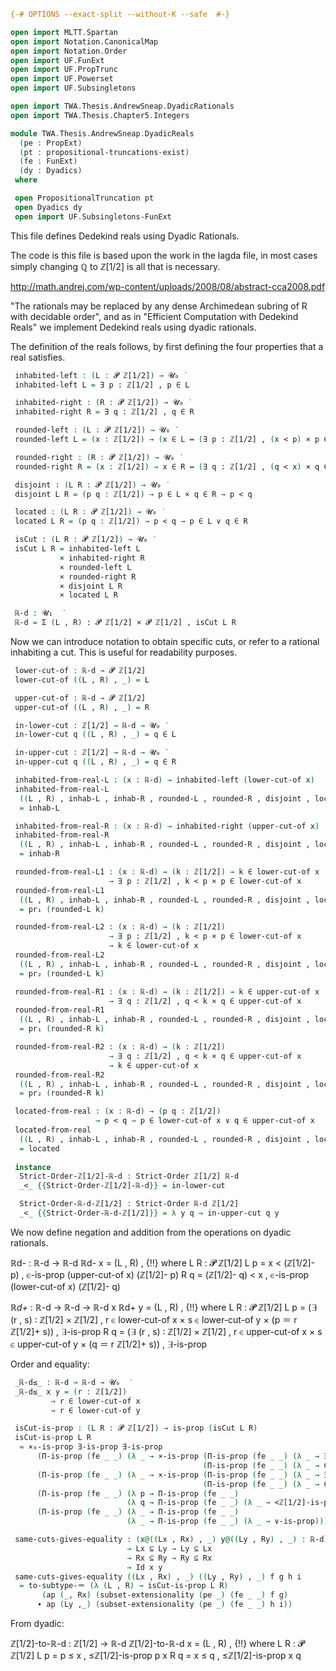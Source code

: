 ```agda
{-# OPTIONS --exact-split --without-K --safe  #-}

open import MLTT.Spartan
open import Notation.CanonicalMap
open import Notation.Order
open import UF.FunExt
open import UF.PropTrunc
open import UF.Powerset
open import UF.Subsingletons

open import TWA.Thesis.AndrewSneap.DyadicRationals
open import TWA.Thesis.Chapter5.Integers

module TWA.Thesis.AndrewSneap.DyadicReals
  (pe : PropExt)
  (pt : propositional-truncations-exist)
  (fe : FunExt)
  (dy : Dyadics)
 where

 open PropositionalTruncation pt
 open Dyadics dy
 open import UF.Subsingletons-FunExt
```

This file defines Dedekind reals using Dyadic Rationals.

The code is this file is based upon the work in the lagda file, in most cases
simply changing ℚ to ℤ[1/2] is all that is necessary.

http://math.andrej.com/wp-content/uploads/2008/08/abstract-cca2008.pdf

"The rationals may be replaced by any dense Archimedean subring of R with
decidable order", and as in "Efficient Computation with Dedekind Reals" we
implement Dedekind reals using dyadic rationals.


The definition of the reals follows, by first defining the four properties that
a real satisfies.

```agda
 inhabited-left : (L : 𝓟 ℤ[1/2]) → 𝓤₀ ̇
 inhabited-left L = ∃ p ꞉ ℤ[1/2] , p ∈ L

 inhabited-right : (R : 𝓟 ℤ[1/2]) → 𝓤₀ ̇
 inhabited-right R = ∃ q ꞉ ℤ[1/2] , q ∈ R

 rounded-left : (L : 𝓟 ℤ[1/2]) → 𝓤₀ ̇
 rounded-left L = (x : ℤ[1/2]) → (x ∈ L ↔ (∃ p ꞉ ℤ[1/2] , (x < p) × p ∈ L))

 rounded-right : (R : 𝓟 ℤ[1/2]) → 𝓤₀ ̇
 rounded-right R = (x : ℤ[1/2]) → x ∈ R ↔ (∃ q ꞉ ℤ[1/2] , (q < x) × q ∈ R)

 disjoint : (L R : 𝓟 ℤ[1/2]) → 𝓤₀ ̇
 disjoint L R = (p q : ℤ[1/2]) → p ∈ L × q ∈ R → p < q

 located : (L R : 𝓟 ℤ[1/2]) → 𝓤₀ ̇
 located L R = (p q : ℤ[1/2]) → p < q → p ∈ L ∨ q ∈ R

 isCut : (L R : 𝓟 ℤ[1/2]) → 𝓤₀ ̇
 isCut L R = inhabited-left L
           × inhabited-right R
           × rounded-left L
           × rounded-right R
           × disjoint L R
           × located L R

 ℝ-d : 𝓤₁  ̇
 ℝ-d = Σ (L , R) ꞉ 𝓟 ℤ[1/2] × 𝓟 ℤ[1/2] , isCut L R
```

Now we can introduce notation to obtain specific cuts, or refer to a rational
inhabiting a cut. This is useful for readability purposes.

```agda
 lower-cut-of : ℝ-d → 𝓟 ℤ[1/2]
 lower-cut-of ((L , R) , _) = L

 upper-cut-of : ℝ-d → 𝓟 ℤ[1/2]
 upper-cut-of ((L , R) , _) = R

 in-lower-cut : ℤ[1/2] → ℝ-d → 𝓤₀ ̇
 in-lower-cut q ((L , R) , _) = q ∈ L

 in-upper-cut : ℤ[1/2] → ℝ-d → 𝓤₀ ̇
 in-upper-cut q ((L , R) , _) = q ∈ R

 inhabited-from-real-L : (x : ℝ-d) → inhabited-left (lower-cut-of x)
 inhabited-from-real-L
  ((L , R) , inhab-L , inhab-R , rounded-L , rounded-R , disjoint , located)
  = inhab-L

 inhabited-from-real-R : (x : ℝ-d) → inhabited-right (upper-cut-of x)
 inhabited-from-real-R
  ((L , R) , inhab-L , inhab-R , rounded-L , rounded-R , disjoint , located)
  = inhab-R

 rounded-from-real-L1 : (x : ℝ-d) → (k : ℤ[1/2]) → k ∈ lower-cut-of x
                      → ∃ p ꞉ ℤ[1/2] , k < p × p ∈ lower-cut-of x
 rounded-from-real-L1
  ((L , R) , inhab-L , inhab-R , rounded-L , rounded-R , disjoint , located) k
  = pr₁ (rounded-L k)

 rounded-from-real-L2 : (x : ℝ-d) → (k : ℤ[1/2])
                      → ∃ p ꞉ ℤ[1/2] , k < p × p ∈ lower-cut-of x
                      → k ∈ lower-cut-of x
 rounded-from-real-L2
  ((L , R) , inhab-L , inhab-R , rounded-L , rounded-R , disjoint , located) k
  = pr₂ (rounded-L k)

 rounded-from-real-R1 : (x : ℝ-d) → (k : ℤ[1/2]) → k ∈ upper-cut-of x
                      → ∃ q ꞉ ℤ[1/2] , q < k × q ∈ upper-cut-of x
 rounded-from-real-R1
  ((L , R) , inhab-L , inhab-R , rounded-L , rounded-R , disjoint , located) k
  = pr₁ (rounded-R k)

 rounded-from-real-R2 : (x : ℝ-d) → (k : ℤ[1/2])
                      → ∃ q ꞉ ℤ[1/2] , q < k × q ∈ upper-cut-of x
                      → k ∈ upper-cut-of x
 rounded-from-real-R2
  ((L , R) , inhab-L , inhab-R , rounded-L , rounded-R , disjoint , located) k
  = pr₂ (rounded-R k)

 located-from-real : (x : ℝ-d) → (p q : ℤ[1/2])
                   → p < q → p ∈ lower-cut-of x ∨ q ∈ upper-cut-of x
 located-from-real
  ((L , R) , inhab-L , inhab-R , rounded-L , rounded-R , disjoint , located)
  = located
 
 instance
  Strict-Order-ℤ[1/2]-ℝ-d : Strict-Order ℤ[1/2] ℝ-d
  _<_ {{Strict-Order-ℤ[1/2]-ℝ-d}} = in-lower-cut

  Strict-Order-ℝ-d-ℤ[1/2] : Strict-Order ℝ-d ℤ[1/2]
  _<_ {{Strict-Order-ℝ-d-ℤ[1/2]}} = λ y q → in-upper-cut q y
```

We now define negation and addition from the operations on dyadic rationals.

 ℝd- : ℝ-d → ℝ-d
 ℝd- x = (L , R) , {!!}
  where
   L R : 𝓟 ℤ[1/2]
   L p = x < (ℤ[1/2]- p) , ∈-is-prop (upper-cut-of x) (ℤ[1/2]- p) 
   R q = (ℤ[1/2]- q) < x , ∈-is-prop (lower-cut-of x) (ℤ[1/2]- q) 

 _ℝd+_ : ℝ-d → ℝ-d → ℝ-d
 x ℝd+ y = (L , R) , {!!}
  where
   L R : 𝓟 ℤ[1/2]
   L p = (∃ (r , s) ꞉ ℤ[1/2] × ℤ[1/2]
                    , r ∈ lower-cut-of x × s ∈ lower-cut-of y
                    × (p ＝ r ℤ[1/2]+ s))
       , ∃-is-prop
   R q = (∃ (r , s) ꞉ ℤ[1/2] × ℤ[1/2]
                    , r ∈ upper-cut-of x × s ∈ upper-cut-of y
                    × (q ＝ r ℤ[1/2]+ s)) , ∃-is-prop

Order and equality:

```agda
 _ℝ-d≤_ : ℝ-d → ℝ-d → 𝓤₀  ̇
 _ℝ-d≤_ x y = (r : ℤ[1/2])
         → r ∈ lower-cut-of x
         → r ∈ lower-cut-of y

 isCut-is-prop : (L R : 𝓟 ℤ[1/2]) → is-prop (isCut L R)
 isCut-is-prop L R
  = ×₆-is-prop ∃-is-prop ∃-is-prop
      (Π-is-prop (fe _ _) (λ _ → ×-is-prop (Π-is-prop (fe _ _) (λ _ → ∃-is-prop))
                                           (Π-is-prop (fe _ _) (λ _ → ∈-is-prop L _))))
      (Π-is-prop (fe _ _) (λ _ → ×-is-prop (Π-is-prop (fe _ _) (λ _ → ∃-is-prop))
                                           (Π-is-prop (fe _ _) (λ _ → ∈-is-prop R _))))
      (Π-is-prop (fe _ _) (λ p → Π-is-prop (fe _ _)
                          (λ q → Π-is-prop (fe _ _) (λ _ → <ℤ[1/2]-is-prop p q))))
      (Π-is-prop (fe _ _) (λ _ → Π-is-prop (fe _ _)
                          (λ _ → Π-is-prop (fe _ _) (λ _ → ∨-is-prop))))

 same-cuts-gives-equality : (x@((Lx , Rx) , _) y@((Ly , Ry) , _) : ℝ-d)
                          → Lx ⊆ Ly → Ly ⊆ Lx
                          → Rx ⊆ Ry → Ry ⊆ Rx
                          → Id x y
 same-cuts-gives-equality ((Lx , Rx) , _) ((Ly , Ry) , _) f g h i
  = to-subtype-＝ (λ (L , R) → isCut-is-prop L R)
       (ap (_, Rx) (subset-extensionality (pe _) (fe _ _) f g)
      ∙ ap (Ly ,_) (subset-extensionality (pe _) (fe _ _) h i))
```

From dyadic:

 ℤ[1/2]-to-ℝ-d : ℤ[1/2] → ℝ-d
 ℤ[1/2]-to-ℝ-d x = (L , R) , {!!}
  where
   L R : 𝓟 ℤ[1/2]
   L p = p ≤ x , ≤ℤ[1/2]-is-prop p x
   R q = x ≤ q , ≤ℤ[1/2]-is-prop x q

